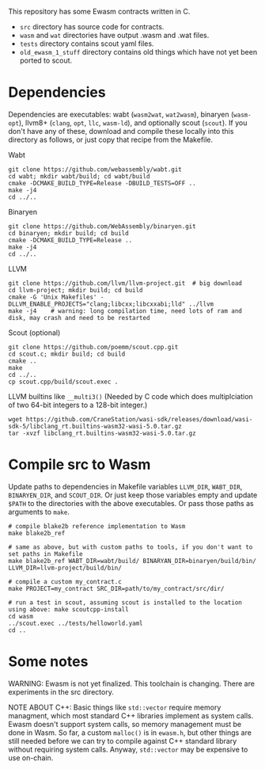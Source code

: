 This repository has some Ewasm contracts written in C. 

 * `src` directory has source code for contracts. 
 * `wasm` and `wat` directories have output .wasm and .wat files.
 * `tests` directory contains scout yaml files.
 * `old_ewasm_1_stuff` directory contains old things which have not yet been ported to scout.

# Dependencies

Dependencies are executables: wabt (`wasm2wat`, `wat2wasm`), binaryen (`wasm-opt`), llvm8+ (`clang`, `opt`, `llc`, `wasm-ld`), and optionally scout (`scout`). If you don't have any of these, download and compile these locally into this directory as follows, or just copy that recipe from the Makefile.

Wabt
```
git clone https://github.com/webassembly/wabt.git
cd wabt; mkdir wabt/build; cd wabt/build
cmake -DCMAKE_BUILD_TYPE=Release -DBUILD_TESTS=OFF ..
make -j4
cd ../..
```

Binaryen
```
git clone https://github.com/WebAssembly/binaryen.git
cd binaryen; mkdir build; cd build
cmake -DCMAKE_BUILD_TYPE=Release ..
make -j4
cd ../..
```

LLVM
```
git clone https://github.com/llvm/llvm-project.git	# big download
cd llvm-project; mkdir build; cd build
cmake -G 'Unix Makefiles' -DLLVM_ENABLE_PROJECTS="clang;libcxx;libcxxabi;lld" ../llvm
make -j4	# warning: long compilation time, need lots of ram and disk, may crash and need to be restarted
```

Scout (optional)
```
git clone https://github.com/poemm/scout.cpp.git
cd scout.c; mkdir build; cd build
cmake ..
make
cd ../..
cp scout.cpp/build/scout.exec .
```

LLVM builtins like `__multi3()` (Needed by C code which does multiplciation of two 64-bit integers to a 128-bit integer.)
```
wget https://github.com/CraneStation/wasi-sdk/releases/download/wasi-sdk-5/libclang_rt.builtins-wasm32-wasi-5.0.tar.gz
tar -xvzf libclang_rt.builtins-wasm32-wasi-5.0.tar.gz
```

# Compile src to Wasm

Update paths to dependencies in Makefile variables `LLVM_DIR`, `WABT_DIR`, `BINARYEN_DIR`, and `SCOUT_DIR`. Or just keep those variables empty and update `$PATH` to the directories with the above executables. Or pass those paths as arguments to `make`.

```
# compile blake2b reference implementation to Wasm
make blake2b_ref

# same as above, but with custom paths to tools, if you don't want to set paths in Makefile
make blake2b_ref WABT_DIR=wabt/build/ BINARYAN_DIR=binaryen/build/bin/ LLVM_DIR=llvm-project/build/bin/

# compile a custom my_contract.c
make PROJECT=my_contract SRC_DIR=path/to/my_contract/src/dir/

# run a test in scout, assuming scout is installed to the location using above: make scoutcpp-install
cd wasm
../scout.exec ../tests/helloworld.yaml
cd ..
```

# Some notes

WARNING: Ewasm is not yet finalized. This toolchain is changing. There are experiments in the src directory.

NOTE ABOUT C++: Basic things like `std::vector` require memory managment, which most standard C++ libraries implement as system calls. Ewasm doesn't support system calls, so memory management must be done in Wasm. So far, a custom `malloc()` is in `ewasm.h`, but other things are still needed before we can try to compile against C++ standard library without requiring system calls. Anyway, `std::vector` may be expensive to use on-chain.
